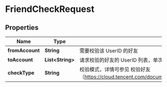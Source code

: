 

# FriendCheckRequest


## Properties

| Name | Type | Description | Notes |
|------------ | ------------- | ------------- | -------------|
|**fromAccount** | **String** | 需要校验该 UserID 的好友 |  |
|**toAccount** | **List&lt;String&gt;** | 请求校验的好友的 UserID 列表，单次请求的 To_Account 数不得超过1000 |  |
|**checkType** | **String** | 校验模式，详情可参见 校验好友（https://cloud.tencent.com/document/product/269/1501#.E6.A0.A1.E9.AA.8C.E5.A5.BD.E5.8F.8B） |  |



